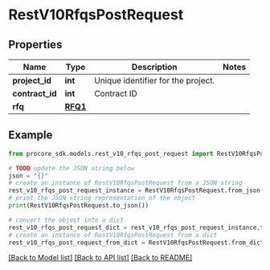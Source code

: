 # RestV10RfqsPostRequest


## Properties

Name | Type | Description | Notes
------------ | ------------- | ------------- | -------------
**project_id** | **int** | Unique identifier for the project. | 
**contract_id** | **int** | Contract ID | 
**rfq** | [**RFQ1**](RFQ1.md) |  | 

## Example

```python
from procore_sdk.models.rest_v10_rfqs_post_request import RestV10RfqsPostRequest

# TODO update the JSON string below
json = "{}"
# create an instance of RestV10RfqsPostRequest from a JSON string
rest_v10_rfqs_post_request_instance = RestV10RfqsPostRequest.from_json(json)
# print the JSON string representation of the object
print(RestV10RfqsPostRequest.to_json())

# convert the object into a dict
rest_v10_rfqs_post_request_dict = rest_v10_rfqs_post_request_instance.to_dict()
# create an instance of RestV10RfqsPostRequest from a dict
rest_v10_rfqs_post_request_from_dict = RestV10RfqsPostRequest.from_dict(rest_v10_rfqs_post_request_dict)
```
[[Back to Model list]](../README.md#documentation-for-models) [[Back to API list]](../README.md#documentation-for-api-endpoints) [[Back to README]](../README.md)



